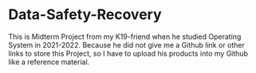 # Data-Safety-Recovery
This is Midterm Project from my K19-friend when he studied Operating System in 2021-2022.
Because he did not give me a Github link or other links to store this Project, so I have to upload his products into my Github like a reference material.
